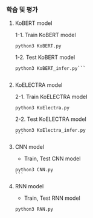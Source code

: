 	
### 학습 및 평가
1. KoBERT model

	1-1. Train KoBERT model
	```
	python3 KoBERT.py 
	```

	1-2. Test KoBERT model
	```
	python3 KoBERT_infer.py```


2. KoELECTRA model

	2-1. Train KoELECTRA model
	```
	python3 KoElectra.py 
	```

	2-2. Test KoELECTRA model
	```
	python3 KoElectra_infer.py 
	```​

3. CNN model

	- Train, Test CNN model
	```
	python3 CNN.py 
	```​

4. RNN model

	- Train, Test RNN model
	```
	python3 RNN.py 
	```
